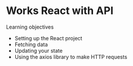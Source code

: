 # Works React with API

Learning objectives

- Setting up the React project
- Fetching data
- Updating your state
- Using the axios library to make HTTP requests
